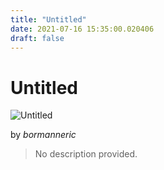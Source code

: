 ```yaml
---
title: "Untitled"
date: 2021-07-16 15:35:00.020406
draft: false
---
```


# Untitled

![Untitled](../images/4a38c0a9-e675-11eb-9db0-60f262b60b65.png)

by *bormanneric*



> No description provided.